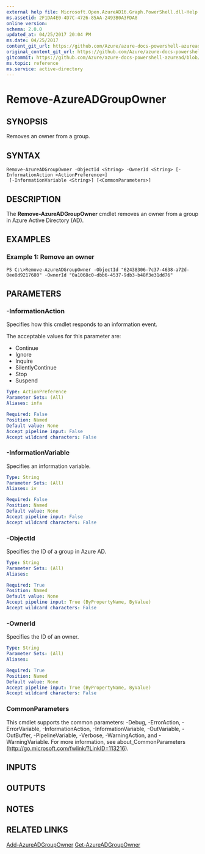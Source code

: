 ```yaml
---
external help file: Microsoft.Open.AzureAD16.Graph.PowerShell.dll-Help.xml
ms.assetid: 2F1DA4E0-4D7C-4726-85AA-2493B0A3FDA8
online version:
schema: 2.0.0
updated_at: 04/25/2017 20:04 PM
ms.date: 04/25/2017
content_git_url: https://github.com/Azure/azure-docs-powershell-azuread/blob/VinceSmith-patch-6/Azure%20AD%20Cmdlets/AzureAD/v2preview/Remove-AzureADGroupOwner.md
original_content_git_url: https://github.com/Azure/azure-docs-powershell-azuread/blob/VinceSmith-patch-6/Azure%20AD%20Cmdlets/AzureAD/v2preview/Remove-AzureADGroupOwner.md
gitcommit: https://github.com/Azure/azure-docs-powershell-azuread/blob/c5cc449ee6e2b805fc85a9e05130b06b10899f67
ms.topic: reference
ms.service: active-directory
---
```


# Remove-AzureADGroupOwner

## SYNOPSIS
Removes an owner from a group.

## SYNTAX

```
Remove-AzureADGroupOwner -ObjectId <String> -OwnerId <String> [-InformationAction <ActionPreference>]
 [-InformationVariable <String>] [<CommonParameters>]
```

## DESCRIPTION
The **Remove-AzureADGroupOwner** cmdlet removes an owner from a group in Azure Active Directory (AD).

## EXAMPLES

### Example 1: Remove an owner
```
PS C:\>Remove-AzureADGroupOwner -ObjectId "62438306-7c37-4638-a72d-0ee8d9217680" -OwnerId "0a1068c0-dbb6-4537-9db3-b48f3e31dd76"
```

## PARAMETERS

### -InformationAction
Specifies how this cmdlet responds to an information event.

The acceptable values for this parameter are:

- Continue
- Ignore
- Inquire
- SilentlyContinue
- Stop
- Suspend

```yaml
Type: ActionPreference
Parameter Sets: (All)
Aliases: infa

Required: False
Position: Named
Default value: None
Accept pipeline input: False
Accept wildcard characters: False
```

### -InformationVariable
Specifies an information variable.

```yaml
Type: String
Parameter Sets: (All)
Aliases: iv

Required: False
Position: Named
Default value: None
Accept pipeline input: False
Accept wildcard characters: False
```

### -ObjectId
Specifies the ID of a group in Azure AD.

```yaml
Type: String
Parameter Sets: (All)
Aliases: 

Required: True
Position: Named
Default value: None
Accept pipeline input: True (ByPropertyName, ByValue)
Accept wildcard characters: False
```

### -OwnerId
Specifies the ID of an owner.

```yaml
Type: String
Parameter Sets: (All)
Aliases: 

Required: True
Position: Named
Default value: None
Accept pipeline input: True (ByPropertyName, ByValue)
Accept wildcard characters: False
```

### CommonParameters
This cmdlet supports the common parameters: -Debug, -ErrorAction, -ErrorVariable, -InformationAction, -InformationVariable, -OutVariable, -OutBuffer, -PipelineVariable, -Verbose, -WarningAction, and -WarningVariable. For more information, see about_CommonParameters (http://go.microsoft.com/fwlink/?LinkID=113216).

## INPUTS

## OUTPUTS

## NOTES

## RELATED LINKS

[Add-AzureADGroupOwner](./Add-AzureADGroupOwner.md)
[Get-AzureADGroupOwner](./Get-AzureADGroupOwner.md)

